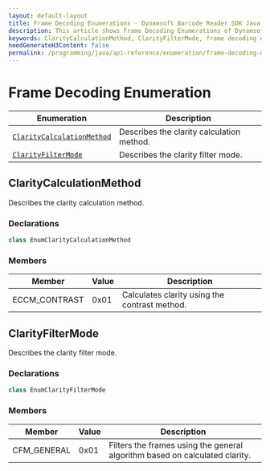 ```yaml
---
layout: default-layout
title: Frame Decoding Enumerations - Dynamsoft Barcode Reader SDK Java Edition
description: This article shows Frame Decoding Enumerations of Dynamsoft Barcode Reader SDK Java Edition.
keywords: ClarityCalculationMethod, ClarityFilterMode, frame decoding enumeration, enumeration
needGenerateH3Content: false
permalink: /programming/java/api-reference/enumeration/frame-decoding-enums.html
---
```



# Frame Decoding Enumeration

| Enumeration | Description |
|-------------|-------------|
| [`ClarityCalculationMethod`](#claritycalculationmethod) | Describes the clarity calculation method. |
| [`ClarityFilterMode`](#clarityfiltermode) | Describes the clarity filter mode. |
  

## ClarityCalculationMethod
Describes the clarity calculation method.

### Declarations




```java
class EnumClarityCalculationMethod
```



### Members

| Member | Value | Description |
| --------------------------  | ----- | ----------- |
| ECCM_CONTRAST | 0x01 | Calculates clarity using the contrast method. |



## ClarityFilterMode

Describes the clarity filter mode.

### Declarations




```java
class EnumClarityFilterMode
```



### Members

| Member | Value | Description |
| --------------------------  | ----- | ----------- |
| CFM_GENERAL | 0x01 | Filters the frames using the general algorithm based on calculated clarity. |
